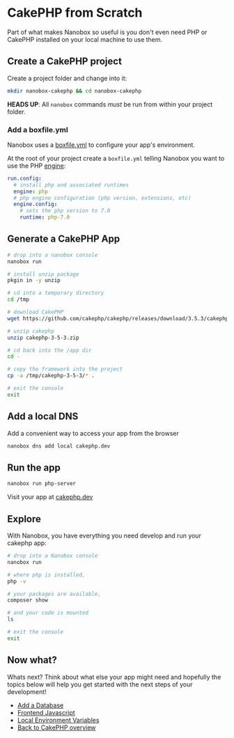 # CakePHP from Scratch
Part of what makes Nanobox so useful is you don't even need PHP or CakePHP installed on your local machine to use them.

## Create a CakePHP project
Create a project folder and change into it:

```bash
mkdir nanobox-cakephp && cd nanobox-cakephp
```

**HEADS UP**: All `nanobox` commands *must* be run from within your project folder.

### Add a boxfile.yml
Nanobox uses a <a href="https://docs.nanobox.io/boxfile/" target="\_blank">boxfile.yml</a> to configure your app's environment.

At the root of your project create a `boxfile.yml` telling Nanobox you want to use the PHP <a href="https://docs.nanobox.io/engines/" target="\_blank">engine</a>:

```yaml
run.config:
  # install php and associated runtimes
  engine: php
  # php engine configuration (php version, extensions, etc)
  engine.config:
    # sets the php version to 7.0
    runtime: php-7.0
```

## Generate a CakePHP App

```bash
# drop into a nanobox console
nanobox run

# install unzip package
pkgin in -y unzip

# cd into a temporary directory
cd /tmp

# download CakePHP
wget https://github.com/cakephp/cakephp/releases/download/3.5.3/cakephp-3-5-3.zip

# unzip cakephp
unzip cakephp-3-5-3.zip

# cd back into the /app dir
cd -

# copy the framework into the project
cp -a /tmp/cakephp-3-5-3/* .

# exit the console
exit
```

## Add a local DNS
Add a convenient way to access your app from the browser

```bash
nanobox dns add local cakephp.dev
```

## Run the app

```bash
nanobox run php-server
```

Visit your app at <a href="http://cakephp.dev" target="\_blank">cakephp.dev</a>

## Explore
With Nanobox, you have everything you need develop and run your cakephp app:

```bash
# drop into a Nanobox console
nanobox run

# where php is installed,
php -v

# your packages are available,
composer show

# and your code is mounted
ls

# exit the console
exit
```

## Now what?
Whats next? Think about what else your app might need and hopefully the topics below will help you get started with the next steps of your development!

* [Add a Database](/php/cakephp/add-a-database)
* [Frontend Javascript](/php/cakephp/frontend-javascript)
* [Local Environment Variables](/php/cakephp/local-evars)
* [Back to CakePHP overview](/php/cakephp)
